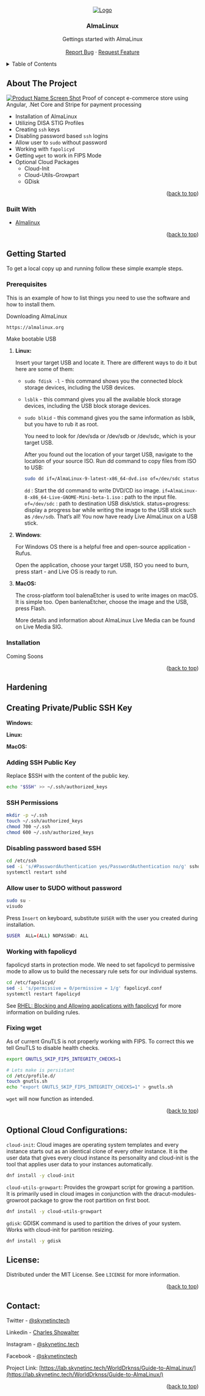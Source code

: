 <div id="top"></div>

<!-- PROJECT LOGO -->
<br />
<div align="center">
  <a href="https://lab.skynetinc.tech/WorldDrknss">
    <img src="images/almalinux.jpg" alt="Logo">
  </a>

<h3 align="center">AlmaLinux</h3>

  <p align="center">
    Gettings started with AlmaLinux
    <br />
    <br />
    <a href="https://lab.skynetinc.tech/WorldDrknss/Guide-to-AlmaLinux/issues">Report Bug</a>
    ·
    <a href="https://lab.skynetinc.tech/WorldDrknss/Guide-to-AlmaLinux/issues">Request Feature</a>
  </p>
</div>

<!-- TABLE OF CONTENTS -->
<details>
  <summary>Table of Contents</summary>
  <ol>
    <li>
      <a href="#about-the-project">About The Project</a>
      <ul>
        <li><a href="#built-with">Built With</a></li>
      </ul>
    </li>
    <li>
      <a href="#getting-started">Getting Started</a>
      <ul>
        <li><a href="#prerequisites">Prerequisites</a></li>
        <li><a href="#installation">Installation</a></li>
      </ul>
    </li>
    <li>
      <a href="#hardening">Hardening</a>
      <ul>
        <li><a href="#ssh-creating">Creating Private/Public SSH Key</a></li>
        <li><a href="#ssh-adding">Adding SSH Public Key</a></li>
        <li><a href="#ssh-chmod">SSH Permissions</a></li>
        <li><a href="#ssh-chmod">Disabling password based SSH</a></li>
        <li><a href="#ssh-chmod">Allow user to SUDO without password</a></li>
        <li><a href="#fapolicyd">fapolicyd</a></li>
        <li><a href="#fapolicyd">wget issues</a></li>
      </ul>
    </li>
    <li><a href="#license">License</a></li>
    <li><a href="#contact">Contact</a></li>
    <li><a href="#acknowledgments">Acknowledgments</a></li>
  </ol>
</details>



<!-- ABOUT THE PROJECT -->
## About The Project

[![Product Name Screen Shot][product-screenshot]](https://almalinux.org)
Proof of concept e-commerce store using Angular, .Net Core and Stripe for payment processing

* Installation of AlmaLinux
* Utilizing DISA STIG Profiles
* Creating `ssh` keys
* Disabling password based `ssh` logins
* Allow user to `sudo` without password
* Working with `fapolicyd`
* Getting `wget` to work in FIPS Mode
* Optional Cloud Packages
  * Cloud-Init
  * Cloud-Utils-Growpart
  * GDisk

<p align="right">(<a href="#top">back to top</a>)</p>



### Built With

* [Almalinux](https://almalinux.org)

<p align="right">(<a href="#top">back to top</a>)</p>



<!-- GETTING STARTED -->
## Getting Started

To get a local copy up and running follow these simple example steps.

### Prerequisites

This is an example of how to list things you need to use the software and how to install them.

Downloading AlmaLinux
  ```sh
  https://almalinux.org
  ```

Make bootable USB
1. **Linux:**

    Insert your target USB and locate it. There are different ways to do it but here are some of them:

    * `sudo fdisk -l` - this command shows you the connected block storage devices, including the USB devices.

    * `lsblk` - this command gives you all the available block storage devices, including the USB block storage devices.

    * `sudo blkid` - this command gives you the same information as lsblk, but you have to rub it as root.
      
      You need to look for /dev/sda or /dev/sdb or /dev/sdc, which is your target USB.

      After you found out the location of your target USB, navigate to the location of your source ISO. Run dd command to copy files from ISO to USB:
        
      ```sh
      sudo dd if=/AlmaLinux-9-latest-x86_64-dvd.iso of=/dev/sdc status=progress
      ```

      `dd` : Start the dd command to write DVD/CD iso image. `if=AlmaLinux-8-x86_64-Live-GNOME-Mini-beta-1.iso` : path to the input file. `of=/dev/sdc` : path to destination USB disk/stick. status=progress: display a progress bar while writing the image to the USB stick such as `/dev/sdb`. That’s all! You now have ready Live AlmaLinux on a USB stick.
  
2. **Windows**:
      
      For Windows OS there is a helpful free and open-source application - Rufus.

      Open the application, choose your target USB, ISO you need to burn, press start - and Live OS is ready to run.

3. **MacOS:**
    
    The cross-platform tool balenaEtcher is used to write images on macOS. It is simple too. Open banlenaEtcher, choose the image and the USB, press Flash.

    More details and information about AlmaLinux Live Media can be found on Live Media SIG.

### Installation
Coming Soons

<p align="right">(<a href="#top">back to top</a>)</p>

<!-- HARDENING -->
## Hardening

## Creating Private/Public SSH Key
**Windows:**

**Linux:**

**MacOS:**

### Adding SSH Public Key
Replace $SSH with the content of the public key.
```sh
echo "$SSH" >> ~/.ssh/authorized_keys
```
### SSH Permissions
```sh
mkdir -p ~/.ssh
touch ~/.ssh/authorized_keys
chmod 700 ~/.ssh
chmod 600 ~/.ssh/authorized_keys
```
### Disabling password based SSH
```sh
cd /etc/ssh
sed -i 's/#PasswordAuthentication yes/PasswordAuthentication no/g' sshd_config
systemctl restart sshd
```
### Allow user to SUDO without password

```sh
sudo su -
visudo
```
Press `Insert` on keyboard, substitute `$USER` with the user you created during installation.
```sh
$USER  ALL=(ALL) NOPASSWD: ALL
```
### Working with fapolicyd
fapolicyd starts in protection mode. We need to set fapolicyd to permissive mode to allow us to build the necessary rule sets for our individual systems.
```sh
cd /etc/fapolicyd/
sed -i 's/permissive = 0/permissive = 1/g' fapolicyd.conf
systemctl restart fapolicyd
```
See <a href="https://access.redhat.com/documentation/en-us/red_hat_enterprise_linux/8/html/security_hardening/assembly_blocking-and-allowing-applications-using-fapolicyd_security-hardening">RHEL: Blocking and Allowing applications with fapolicyd</a> for more information on building rules.

### Fixing wget
As of current GnuTLS is not properly working with FIPS. To correct this we tell GnuTLS to disable health checks.

```sh
export GNUTLS_SKIP_FIPS_INTEGRITY_CHECKS=1

# Lets make is persistant
cd /etc/profile.d/
touch gnutls.sh
echo "export GNUTLS_SKIP_FIPS_INTEGRITY_CHECKS=1" > gnutls.sh
```
`wget` will now function as intended.
<p align="right">(<a href="#top">back to top</a>)</p>

<!-- CLOUD -->
## Optional Cloud Configurations:
`cloud-init`: Cloud images are operating system templates and every instance starts out as an identical clone of every other instance. It is the user data that gives every cloud instance its personality and cloud-init is the tool that applies user data to your instances automatically.
```sh
dnf install -y cloud-init
```

`cloud-utils-growpart`: Provides the growpart script for growing a partition. It is primarily used in cloud images in conjunction with the dracut-modules-growroot package to grow the root partition on first boot.
```sh
dnf install -y cloud-utils-growpart
```
`gdisk`: GDISK command is used to partition the drives of your system. Works with cloud-init for partition resizing.
```sh
dnf install -y gdisk
```

<!-- LICENSE -->
## License:

Distributed under the MIT License. See `LICENSE` for more information.

<p align="right">(<a href="#top">back to top</a>)</p>

<!-- CONTACT -->
## Contact:

Twitter - [@skynetinctech](https://twitter.com/skynetinctech)

Linkedin - [Charles Showalter](https://linkedin.com/in/charles-showalter)

Instagram - [@skynetinc.tech](https://twitter.com/skynetinc.tech)

Facebook - [@skynetinctech](https://facebook.com/skynetinctech)

Project Link: [https://lab.skynetinc.tech/WorldDrknss/Guide-to-AlmaLinux/](https://lab.skynetinc.tech/WorldDrknss/Guide-to-AlmaLinux/)

<p align="right">(<a href="#top">back to top</a>)</p>


<!-- MARKDOWN LINKS & IMAGES -->
<!-- https://www.markdownguide.org/basic-syntax/#reference-style-links -->
[twitter-shield]: https://img.shields.io/twitter/follow/skynetinctech?style=for-the-badge
[twitter-url]: https://twitter.com/skynetinctech
[linkedin-shield]: https://img.shields.io/badge/-LinkedIn-black.svg?style=for-the-badge&logo=linkedin&colorB=555
[linkedin-url]: https://linkedin.com/company/skynetinc
[product-screenshot]: Screenshot.png